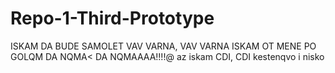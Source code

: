 # Repo-1-Third-Prototype
ISKAM DA BUDE SAMOLET VAV VARNA, VAV VARNA
ISKAM OT MENE PO GOLQM DA NQMA< DA NQMAAAA!!!!@
az iskam CDI, CDI kestenqvo i nisko
